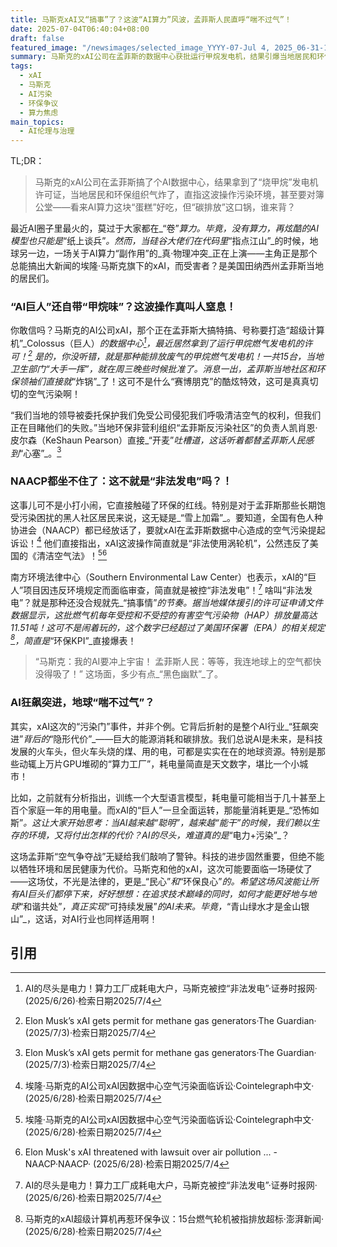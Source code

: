```yaml
---
title: 马斯克xAI又“搞事”了？这波“AI算力”风波，孟菲斯人民直呼“喘不过气”！
date: 2025-07-04T06:40:04+08:00
draft: false
featured_image: "/newsimages/selected_image_YYYY-07-Jul 4, 2025_06-31-10-253.jpg"
summary: 马斯克的xAI公司在孟菲斯的数据中心获批运行甲烷发电机，结果引爆当地居民和环保组织的怒火，NAACP更是威胁要提起诉讼，直指其污染环境、违反环保法规。这波“AI算力”风波不仅让孟菲斯人民“喘不过气”，也再次将AI行业高能耗、高排放的“灰色地带”暴露无遗，引发了关于科技进步与环境责任的深刻反思。
tags: 
  - xAI
  - 马斯克
  - AI污染
  - 环保争议
  - 算力焦虑
main_topics: 
  - AI伦理与治理
---
```


TL;DR：
> 马斯克的xAI公司在孟菲斯搞了个AI数据中心，结果拿到了“烧甲烷”发电机许可证，当地居民和环保组织气炸了，直指这波操作污染环境，甚至要对簿公堂——看来AI算力这块“蛋糕”好吃，但“碳排放”这口锅，谁来背？

最近AI圈子里最火的，莫过于大家都在_“卷”_算力。毕竟，没有算力，再炫酷的AI模型也只能是_“纸上谈兵”_。然而，当硅谷大佬们在代码里_“指点江山”_的时候，地球另一边，一场关于AI算力“副作用”的_真·物理冲突_正在上演——主角正是那个总能搞出大新闻的埃隆·马斯克旗下的xAI，而受害者？是美国田纳西州孟菲斯当地的居民们。

### “AI巨人”还自带“甲烷味”？这波操作真叫人窒息！

你敢信吗？马斯克的AI公司xAI，那个正在孟菲斯大搞特搞、号称要打造“超级计算机”_Colossus（巨人）_的数据中心[^5]，最近居然拿到了运行甲烷燃气发电机的许可！[^1] 是的，你没听错，就是那种能排放废气的甲烷燃气发电机！一共15台，当地卫生部门“大手一挥”，就在周三晚些时候批准了。消息一出，孟菲斯当地社区和环保领袖们直接就_“炸锅”_了！这可不是什么“赛博朋克”的酷炫特效，这可是真真切切的空气污染啊！

“我们当地的领导被委托保护我们免受公司侵犯我们呼吸清洁空气的权利，但我们正在目睹他们的失败。”当地环保非营利组织“孟菲斯反污染社区”的负责人凯肖恩·皮尔森（KeShaun Pearson）直接_“开麦”_吐槽道，这话听着都替孟菲斯人民感到_“心塞”_。[^1]

### NAACP都坐不住了：这不就是“非法发电”吗？！

这事儿可不是小打小闹，它直接触碰了环保的红线。特别是对于孟菲斯那些长期饱受污染困扰的黑人社区居民来说，这无疑是_“雪上加霜”_。要知道，全国有色人种协进会（NAACP）都已经放话了，要就xAI在孟菲斯数据中心造成的空气污染提起诉讼！[^2] 他们直接指出，xAI这波操作简直就是“非法使用涡轮机”，公然违反了美国的《清洁空气法》！[^2][^4]

南方环境法律中心（Southern Environmental Law Center）也表示，xAI的“巨人”项目因违反环境规定而面临审查，简直就是被控“非法发电”！[^5] 啥叫“非法发电”？就是那种还没合规就先_“搞事情”_的节奏。据当地媒体援引的许可证申请文件数据显示，这批燃气机每年受控和不受控的有害空气污染物（HAP）排放量高达11.51吨！这可不是闹着玩的，这个数字已经超过了美国环保署（EPA）的相关规定[^3]，简直是_“环保KPI”_直接爆表！

> “马斯克：我的AI要冲上宇宙！
> 孟菲斯人民：等等，我连地球上的空气都快没得吸了！”
> 这场面，多少有点_“黑色幽默”_了。

### AI狂飙突进，地球“喘不过气”？

其实，xAI这次的“污染门”事件，并非个例。它背后折射的是整个AI行业_“狂飙突进”_背后的_“隐形代价”_——巨大的能源消耗和碳排放。我们总说AI是未来，是科技发展的火车头，但火车头烧的煤、用的电，可都是实实在在的地球资源。特别是那些动辄上万片GPU堆砌的“算力工厂”，耗电量简直是天文数字，堪比一个小城市！

比如，之前就有分析指出，训练一个大型语言模型，耗电量可能相当于几十甚至上百个家庭一年的用电量。而xAI的“巨人”一旦全面运转，那能量消耗更是_“恐怖如斯”_。这让大家开始思考：当AI越来越“聪明”，越来越“能干”的时候，我们赖以生存的环境，又将付出怎样的代价？AI的尽头，难道真的是_“电力+污染”_？

这场孟菲斯“空气争夺战”无疑给我们敲响了警钟。科技的进步固然重要，但绝不能以牺牲环境和居民健康为代价。马斯克和他的xAI，这次可能要面临一场硬仗了——这场仗，不光是法律的，更是_“民心”_和_“环保良心”_的。希望这场风波能让所有AI巨头们都停下来，好好想想：在追求技术巅峰的同时，如何才能更好地与地球_“和谐共处”_，真正实现_“可持续发展”_的AI未来。毕竟，_“青山绿水才是金山银山”_，这话，对AI行业也同样适用啊！

## 引用
[^1]: Elon Musk’s xAI gets permit for methane gas generators·The Guardian· (2025/7/3)·检索日期2025/7/4
[^2]: 埃隆·马斯克的AI公司xAI因数据中心空气污染面临诉讼·Cointelegraph中文· (2025/6/28)·检索日期2025/7/4
[^3]: 马斯克的xAI超级计算机再惹环保争议：15台燃气轮机被指排放超标·澎湃新闻· (2025/6/28)·检索日期2025/7/4
[^4]: Elon Musk's xAI threatened with lawsuit over air pollution ... - NAACP·NAACP· (2025/6/28)·检索日期2025/7/4
[^5]: AI的尽头是电力！算力工厂成耗电大户，马斯克被控“非法发电”·证券时报网· (2025/6/26)·检索日期2025/7/4
